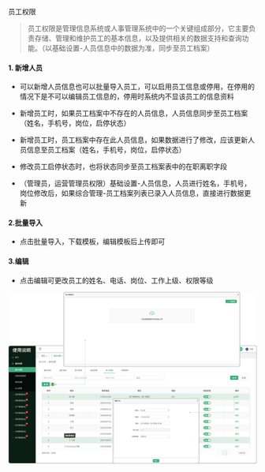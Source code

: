 员工权限


> 员工权限是管理信息系统或人事管理系统中的一个关键组成部分，它主要负责存储、管理和维护员工的基本信息，以及提供相关的数据支持和查询功能。（以基础设置-人员信息中的数据为准，同步至员工档案）

#### 1. 新增人员
* 可以新增人员信息也可以批量导入员工，可以启用员工信息或停用，在停用的情况下是不可以编辑员工信息的，停用时系统内不显该员工的信息资料  

* 新增员工时，如果员工档案中不存在的人员信息，人员信息同步至员工档案（姓名，手机号，岗位，启停状态）

* 新增员工时，员工档案中存在此人员信息，如果数据进行了修改，应该更新人员信息至员工档案（姓名，手机号，岗位，启停状态）

* 修改员工启停状态时，也将状态同步至员工档案表中的在职离职字段

* （管理员，运营管理员权限）基础设置-人员信息，人员进行姓名，手机号，岗位修改后，如果综合管理-员工档案列表已录入人员信息，直接进行数据更新
#### 2.批量导入

* 点击批量导入，下载模板，编辑模板后上传即可

#### 3.编辑

* 点击编辑可更改员工的姓名、电话、岗位、工作上级、权限等级

![如图所示](../../file/ygxx.png)
 


 